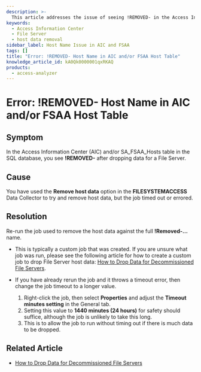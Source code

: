 ```yaml
---
description: >-
  This article addresses the issue of seeing !REMOVED- in the Access Information Center (AIC) and/or SA_FSAA_Hosts table after dropping data for a File Server, along with its causes and resolutions.
keywords:
  - Access Information Center
  - File Server
  - host data removal
sidebar_label: Host Name Issue in AIC and FSAA
tags: []
title: "Error: !REMOVED- Host Name in AIC and/or FSAA Host Table"
knowledge_article_id: kA0Qk0000001qxRKAQ
products:
  - access-analyzer
---
```


# Error: !REMOVED- Host Name in AIC and/or FSAA Host Table

## Symptom

In the Access Information Center (AIC) and/or SA_FSAA_Hosts table in the SQL database, you see **!REMOVED-** after dropping data for a File Server.

## Cause

You have used the **Remove host data** option in the **FILESYSTEMACCESS** Data Collector to try and remove host data, but the job timed out or errored.

## Resolution

Re-run the job used to remove the host data against the full **!Removed-…** name.

- This is typically a custom job that was created. If you are unsure what job was run, please see the following article for how to create a custom job to drop File Server host data: [How to Drop Data for Decommissioned File Servers](https://docs.netwrix.com/docs/kb/activitymonitor/dropping_file_system_data).

- If you have already rerun the job and it throws a timeout error, then change the job timeout to a longer value.

  1. Right-click the job, then select **Properties** and adjust the **Timeout minutes setting** in the General tab.
  2. Setting this value to **1440 minutes (24 hours)** for safety should suffice, although the job is unlikely to take this long.
  3. This is to allow the job to run without timing out if there is much data to be dropped.

## Related Article

- [How to Drop Data for Decommissioned File Servers](https://docs.netwrix.com/docs/kb/activitymonitor/dropping_file_system_data)